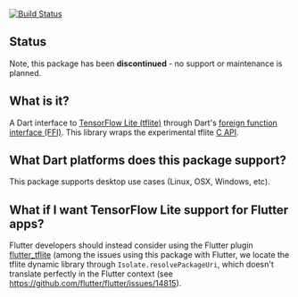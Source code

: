 [![Build Status](https://github.com/dart-lang/tflite_native/workflows/Dart/badge.svg)](https://github.com/dart-lang/tflite_native/actions)

## Status

Note, this package has been **discontinued** - no support or maintenance is
planned.

## What is it?

A Dart interface to [TensorFlow Lite (tflite)](https://www.tensorflow.org/lite)
through Dart's
[foreign function interface (FFI)](https://dart.dev/server/c-interop).
This library wraps the experimental tflite
[C API](https://github.com/tensorflow/tensorflow/blob/master/tensorflow/lite/experimental/c/c_api.h).

## What Dart platforms does this package support?

This package supports desktop use cases (Linux, OSX, Windows, etc). 

## What if I want TensorFlow Lite support for Flutter apps?

Flutter developers should instead
consider using the Flutter plugin [flutter_tflite](https://github.com/shaqian/flutter_tflite)
(among the issues using this package with Flutter, we locate the tflite dynamic library through
`Isolate.resolvePackageUri`, which doesn't translate perfectly in the Flutter context (see
https://github.com/flutter/flutter/issues/14815).
